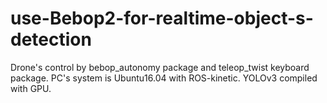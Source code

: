 # use-Bebop2-for-realtime-object-s-detection
Drone's control by bebop_autonomy package and teleop_twist keyboard package. PC's system is Ubuntu16.04 with ROS-kinetic. YOLOv3 compiled with GPU.
